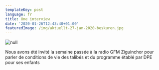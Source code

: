 ```yaml
---
templateKey: post
language: fr
title: Une interview
date: '2020-01-26T12:43:40+01:00'
featuredImage: /img/aktuellt-27-jan-2020-beskuren.jpg
---
```

![null](/img/aktuellt-27-jan-2020-beskuren.jpg)

Nous avons été invité la semaine passée à la radio GFM Ziguinchor pour parler de conditions de vie des talibés et du programme établé par DPE pour ses enfants
